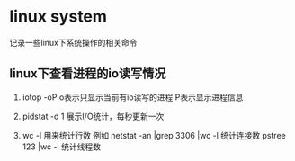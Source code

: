 # linux system

记录一些linux下系统操作的相关命令

## linux下查看进程的io读写情况

1. iotop -oP  o表示只显示当前有io读写的进程 P表示显示进程信息

2. pidstat -d 1 展示I/O统计，每秒更新一次

3. wc -l 用来统计行数 例如 netstat -an |grep 3306  |wc -l  统计连接数
   pstree 123 |wc -l 统计线程数
